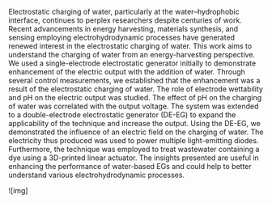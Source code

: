 Electrostatic charging of water, particularly at the water–hydrophobic interface, continues to perplex researchers despite centuries of work. Recent advancements in energy harvesting, materials synthesis, and sensing employing electrohydrodynamic processes have generated renewed interest in the electrostatic charging of water. This work aims to understand the charging of water from an energy-harvesting perspective. We used a single-electrode electrostatic generator initially to demonstrate enhancement of the electric output with the addition of water. Through several control measurements, we established that the enhancement was a result of the electrostatic charging of water. The role of electrode wettability and pH on the electric output was studied. The effect of pH on the charging of water was correlated with the output voltage. The system was extended to a double-electrode electrostatic generator (DE-EG) to expand the applicability of the technique and increase the output. Using the DE-EG, we demonstrated the influence of an electric field on the charging of water. The electricity thus produced was used to power multiple light-emitting diodes. Furthermore, the technique was employed to treat wastewater containing a dye using a 3D-printed linear actuator. The insights presented are useful in enhancing the performance of water-based EGs and could help to better understand various electrohydrodynamic processes.

![img]
